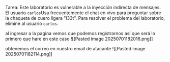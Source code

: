 Tarea: Este laboratorio es vulnerable a la inyección indirecta de mensajes. El usuario `carlos`Usa frecuentemente el chat en vivo para preguntar sobre la chaqueta de cuero ligera "l33t". Para resolver el problema del laboratorio, elimine al usuario `carlos`.

al ingresar a la pagina vemos que podemos registrarnos así que será lo primero que hare en este caso
![[Pasted image 20250701182016.png]]

obtenemos el correo en nuestro email de atacante
![[Pasted image 20250701182114.png]]

